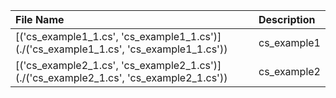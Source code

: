 | File Name                                                                              | Description   |
|:---------------------------------------------------------------------------------------|:--------------|
| [('cs_example1_1.cs', 'cs_example1_1.cs')](./('cs_example1_1.cs', 'cs_example1_1.cs')) | cs_example1   |
| [('cs_example2_1.cs', 'cs_example2_1.cs')](./('cs_example2_1.cs', 'cs_example2_1.cs')) | cs_example2   |